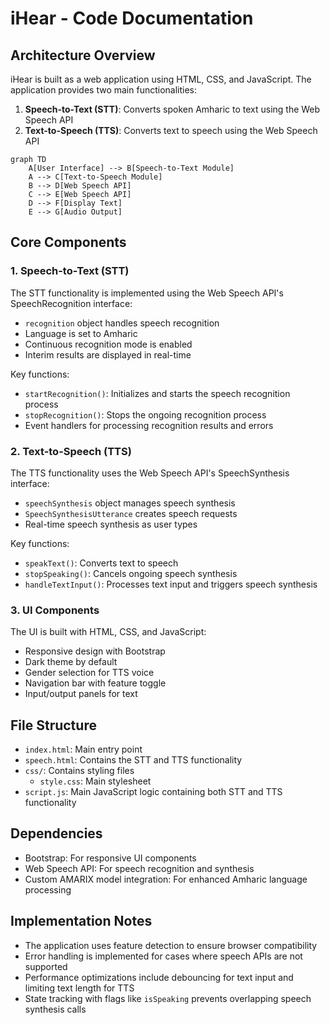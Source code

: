 # iHear - Code Documentation

## Architecture Overview

iHear is built as a web application using HTML, CSS, and JavaScript. The application provides two main functionalities:

1. **Speech-to-Text (STT)**: Converts spoken Amharic to text using the Web Speech API
2. **Text-to-Speech (TTS)**: Converts text to speech using the Web Speech API

```mermaid
graph TD
    A[User Interface] --> B[Speech-to-Text Module]
    A --> C[Text-to-Speech Module]
    B --> D[Web Speech API]
    C --> E[Web Speech API]
    D --> F[Display Text]
    E --> G[Audio Output]
```

## Core Components

### 1. Speech-to-Text (STT)

The STT functionality is implemented using the Web Speech API's SpeechRecognition interface:

- `recognition` object handles speech recognition
- Language is set to Amharic
- Continuous recognition mode is enabled
- Interim results are displayed in real-time

Key functions:
- `startRecognition()`: Initializes and starts the speech recognition process
- `stopRecognition()`: Stops the ongoing recognition process
- Event handlers for processing recognition results and errors

### 2. Text-to-Speech (TTS)

The TTS functionality uses the Web Speech API's SpeechSynthesis interface:

- `speechSynthesis` object manages speech synthesis
- `SpeechSynthesisUtterance` creates speech requests
- Real-time speech synthesis as user types

Key functions:
- `speakText()`: Converts text to speech
- `stopSpeaking()`: Cancels ongoing speech synthesis
- `handleTextInput()`: Processes text input and triggers speech synthesis

### 3. UI Components

The UI is built with HTML, CSS, and JavaScript:

- Responsive design with Bootstrap
- Dark theme by default
- Gender selection for TTS voice
- Navigation bar with feature toggle
- Input/output panels for text

## File Structure

- `index.html`: Main entry point
- `speech.html`: Contains the STT and TTS functionality
- `css/`: Contains styling files
  - `style.css`: Main stylesheet
- `script.js`: Main JavaScript logic containing both STT and TTS functionality

## Dependencies

- Bootstrap: For responsive UI components
- Web Speech API: For speech recognition and synthesis
- Custom AMARIX model integration: For enhanced Amharic language processing

## Implementation Notes

- The application uses feature detection to ensure browser compatibility
- Error handling is implemented for cases where speech APIs are not supported
- Performance optimizations include debouncing for text input and limiting text length for TTS
- State tracking with flags like `isSpeaking` prevents overlapping speech synthesis calls 